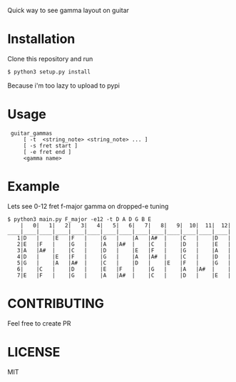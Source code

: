 Quick way to see gamma layout on guitar

# Installation
Clone this repository and run
```sh
$ python3 setup.py install
```

Because i'm too lazy to upload to pypi

# Usage
     guitar_gammas
         [ -t  <string_note> <string_note> ... ]
         [ -s fret start ]
         [ -e fret end ]
         <gamma name>

# Example
Lets see 0-12 fret f-major gamma on dropped-e tuning

```
$ python3 main.py F_major -e12 -t D A D G B E
    |   0|   1|   2|   3|   4|   5|   6|   7|   8|   9|  10|  11|  12|
____|____|____|____|____|____|____|____|____|____|____|____|____|____|
   1|D   |    |E   |F   |    |G   |    |A   |A#  |    |C   |    |D   |
   2|E   |F   |    |G   |    |A   |A#  |    |C   |    |D   |    |E   |
   3|A   |A#  |    |C   |    |D   |    |E   |F   |    |G   |    |A   |
   4|D   |    |E   |F   |    |G   |    |A   |A#  |    |C   |    |D   |
   5|G   |    |A   |A#  |    |C   |    |D   |    |E   |F   |    |G   |
   6|    |C   |    |D   |    |E   |F   |    |G   |    |A   |A#  |    |
   7|E   |F   |    |G   |    |A   |A#  |    |C   |    |D   |    |E   |
```


# CONTRIBUTING
Feel free to create PR


# LICENSE
MIT
